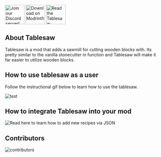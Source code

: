 <a href="https://discord.gg/bWN57F5CCA"><img src="https://cdn.jsdelivr.net/gh/intergrav/devins-badges/assets/cozy/social/discord-plural_vector.svg" alt="Join our Discord server!" height=64></a> <a href="https://modrinth.com/mod/tablesaw"><img src="https://cdn.jsdelivr.net/gh/intergrav/devins-badges/assets/cozy/available/modrinth_vector.svg" alt="Download on Modrinth." height=64></a> <a href="https://github.com/DebuggyTeam/tablesaw/wiki"><img alt="Read the Tablesaw documentation." height=64 src="https://cdn.jsdelivr.net/gh/intergrav/devins-badges/assets/cozy/documentation/generic_vector.svg"></a>



## About Tablesaw
Tablesaw is a mod that adds a sawmill for cutting wooden blocks with. Its pretty similar to the vanilla stonecutter in function and Tablesaw will make it far easier to utilize wooden blocks.

## How to use tablesaw as a user
Follow the instructional gif below to learn how to use the tablesaw.

![test](https://cdn.modrinth.com/data/EPt60DPT/images/fa8e02e8897e1865b7b9b677e7779ae6001a3747.gif)

## How to integrate Tablesaw into your mod
![Read here to learn how to add new recipes via JSON](https://github.com/DebuggyTeam/tablesaw/wiki/How-to-use-Tablesaw-in-your-mod)

## Contributors
![contributors](https://contrib.rocks/image?repo=debuggyteam/tablesaw)
